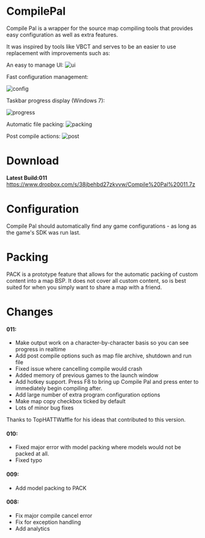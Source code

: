 CompilePal
==========

Compile Pal is a wrapper for the source map compiling tools that provides easy configuration as well as extra features.

It was inspired by tools like VBCT and serves to be an easier to use replacement with improvements such as:

An easy to manage UI:
![ui](http://i.imgur.com/lR4SlKy.png)

Fast configuration management:

![config](http://zippy.gfycat.com/EasyBewitchedColt.gif)

Taskbar progress display (Windows 7):

![progress](http://zippy.gfycat.com/UnlawfulImpeccableGrosbeak.gif)

Automatic file packing:
![packing](http://i.imgur.com/G5SKGdE.png)

Post compile actions:
![post](http://i.imgur.com/pLlIWCK.png)

Download
==========

**Latest Build:011**
https://www.dropbox.com/s/38jbehbd27zkvvw/Compile%20Pal%20011.7z


Configuration
==========

Compile Pal should automatically find any game configurations - as long as the game's SDK was run last.

Packing
==========
PACK is a prototype feature that allows for the automatic packing of custom content into a map BSP. It does not cover all custom content, so is best suited for when you simply want to share a map with a friend.

Changes
==========

#### 011:

- Make output work on a character-by-character basis so you can see progress in realtime
- Add post compile options such as map file archive, shutdown and run file
- Fixed issue where cancelling compile would crash
- Added memory of previous games to the launch window
- Add hotkey support. Press F8 to bring up Compile Pal and press enter to immediately begin compiling after.
- Add large number of extra program configuration options
- Make map copy checkbox ticked by default
- Lots of minor bug fixes

Thanks to TopHATTWaffle for his ideas that contributed to this version.

#### 010:

- Fixed major error with model packing where models would not be packed at all.
- Fixed typo

#### 009:

- Add model packing to PACK

#### 008:

- Fix major compile cancel error
- Fix for exception handling
- Add analytics


